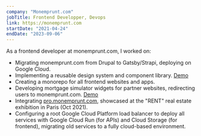 ```yaml
---
company: "Monemprunt.com"
jobTitle: Frontend Developper, Devops
link: https://monemprunt.com
startDate: "2021-04-24"
endDate: "2023-09-06"
---
```


As a frontend developer at monemprunt.com, I worked on:

- Migrating monemprunt.com from Drupal to Gatsby/Strapi, deploying on Google Cloud.
- Implementing a reusable design system and component library. [Demo](https://mec-design-system.netlify.app/)
- Creating a monorepo for all frontend websites and apps.
- Developing mortgage simulator widgets for partner websites, redirecting users to
monemprunt.com. [Demo](https://www.monemprunt.com/simulation-emprunt-immobilier/calcul-mensualites-credit-immobilier/)
- Integrating [pro.monemprunt.com](https://pro.monemprunt.com), showcased at the "RENT" real estate exhibition in Paris (Oct 2021).
- Configuring a root Google Cloud Platform load balancer to deploy all services with Google Cloud Run (for APIs) and Cloud Storage (for frontend), migrating old services to a fully cloud-based environment.